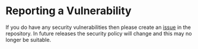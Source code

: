# Reporting a Vulnerability

If you do have any security vulnerabilities then please create an [issue](https://github.com/mikhailuwu/safeheap/issues) in the repository. In future releases the security policy will change and this may no longer be suitable.

